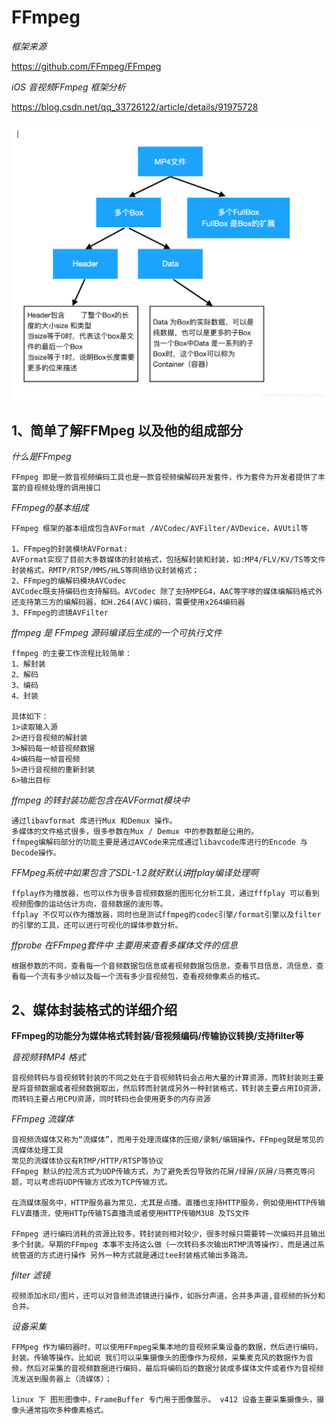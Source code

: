 # FFmpeg

*框架来源*

https://github.com/FFmpeg/FFmpeg

*iOS 音视频FFmpeg 框架分析*

 https://blog.csdn.net/qq_33726122/article/details/91975728

![20190619125944370](./assets/20190619125944370.png)

## 1、简单了解FFMpeg 以及他的组成部分

*什么是FFmpeg*

```
FFmpeg 即是一款音视频编码工具也是一款音视频编解码开发套件，作为套件为开发者提供了丰富的音视频处理的调用接口
```

*FFmpeg的基本组成*

```
FFmpeg 框架的基本组成包含AVFormat /AVCodec/AVFilter/AVDevice，AVUtil等

1、FFmpeg的封装模块AVFormat:
AVFormat实现了目前大多数媒体的封装格式，包括解封装和封装，如:MP4/FLV/KV/TS等文件封装格式，RMTP/RTSP/MMS/HLS等网络协议封装格式；
2、FFmpeg的编解码模块AVCodec
AVCodec既支持编码也支持解码。AVCodec 除了支持MPEG4，AAC等字嗲的媒体编解码格式外还支持第三方的编解码器，如H.264(AVC)编码，需要使用x264编码器
3、FFmpeg的滤镜AVFilter
```

*ffmpeg 是 FFmpeg 源码编译后生成的一个可执行文件*

```
ffmpeg 的主要工作流程比较简单：
1、解封装   
2、解码  
3、编码   
4、封装

具体如下：
1>读取输入源
2>进行音视频的解封装
3>解码每一帧音视频数据
4>编码每一帧音视频
5>进行音视频的重新封装
6>输出目标
```

*ffmpeg 的转封装功能包含在AVFormat模块中*

```
通过libavformat 库进行Mux 和Demux 操作。
多媒体的文件格式很多，很多参数在Mux / Demux 中的参数都是公用的。
ffmpeg编解码部分的功能主要是通过AVCode来完成通过libavcode库进行的Encode 与Decode操作。
```

*FFMpeg系统中如果包含了SDL-1.2就好默认讲ffplay编译处理啊*

```
ffplay作为播放器，也可以作为很多音视频数据的图形化分析工具，通过fffplay 可以看到视频图像的运动估计方向，音频数据的波形等。
ffplay 不仅可以作为播放器，同时也是测试ffmpeg的codec引擎/format引擎以及filter的引擎的工具，还可以进行可视化的媒体参数分析。
```

*ffprobe  在FFmpeg套件中  主要用来查看多媒体文件的信息*

```
根据参数的不同，查看每一个音频数据包信息或者视频数据包信息，查看节目信息，流信息，查看每一个流有多少帧以及每一个流有多少音视频包，查看视频像素点的格式。
```

## 2、媒体封装格式的详细介绍

**FFmpeg的功能分为媒体格式转封装/音视频编码/传输协议转换/支持filter等**

*音视频转MP4 格式*

```
音视频转码与音视频转封装的不同之处在于音视频转码会占用大量的计算资源，而转封装则主要是将音频数据或者视频数据取出，然后转而封装成另外一种封装格式，转封装主要占用IO资源，而转码主要占用CPU资源，同时转码也会使用更多的内存资源
```

*FFmpeg 流媒体*

```
音视频流媒体又称为“流媒体”，而用于处理流媒体的压缩/录制/编辑操作。FFmpeg就是常见的流媒体处理工具
常见的流媒体协议有RTMP/HTTP/RTSP等协议
FFmpeg 默认的拉流方式为UDP传输方式，为了避免丢包导致的花屏/绿屏/灰屏/马赛克等问题，可以考虑将UDP传输方式改为TCP传输方式。

在流媒体服务中，HTTP服务最为常见，尤其是点播。直播也支持HTTP服务，例如使用HTTP传输FLV直播流，使用HTTp传输TS直播流或者使用HTTP传输M3U8 及TS文件

FFmpeg 进行编码消耗的资源比较多，转封装则相对较少，很多时候只需要转一次编码并且输出多个封装。早期的FFmpeg 本事不支持这么做（一次转码多次输出RTMP流等操作），而是通过系统管道的方式进行操作 另外一种方式就是通过tee封装格式输出多路流。
```

*filter 滤镜*

```
视频添加水印/图片，还可以对音频流滤镜进行操作，如拆分声道，合并多声道,音视频的拆分和合并。
```

*设备采集*

```
FFMpeg 作为编码器时，可以使用FFmpeg采集本地的音视频采集设备的数据，然后进行编码，封装。传输等操作。比如说 我们可以采集摄像头的图像作为视频，采集麦克风的数据作为音频，然后对采集的音视频数据进行编码，最后将编码后的数据分装成多媒体文件或者作为音视频流发送到服务器上（流媒体）；

linux 下 图形图像中，FrameBuffer 专门用于图像展示。 v412 设备主要采集摄像头，摄像头通常指吹多种像素格式。
```



